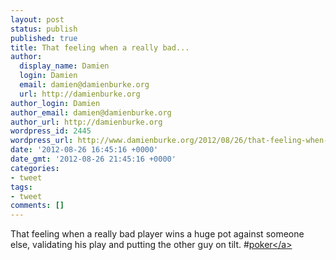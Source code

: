 ```yaml
---
layout: post
status: publish
published: true
title: That feeling when a really bad...
author:
  display_name: Damien
  login: Damien
  email: damien@damienburke.org
  url: http://damienburke.org
author_login: Damien
author_email: damien@damienburke.org
author_url: http://damienburke.org
wordpress_id: 2445
wordpress_url: http://www.damienburke.org/2012/08/26/that-feeling-when-a-really-bad/
date: '2012-08-26 16:45:16 +0000'
date_gmt: '2012-08-26 21:45:16 +0000'
categories:
- tweet
tags:
- tweet
comments: []
---
```

<p>That feeling when a really bad player wins a huge pot against someone else, validating his play and putting the other guy on tilt. #<a href="http:&#47;&#47;search.twitter.com&#47;search?q=%23poker" class="aktt_hashtag">poker<&#47;a></p>
